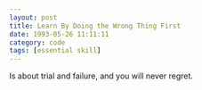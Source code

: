 ```yaml
---
layout: post
title: Learn By Doing the Wrong Thing First
date: 1993-05-26 11:11:11
category: code
tags: [essential skill]
---
```


Is about trial and failure, and you will never regret.